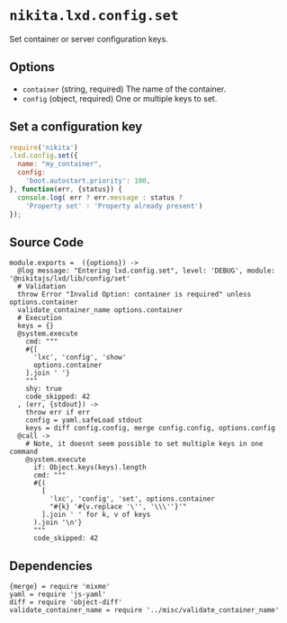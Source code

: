 
# `nikita.lxd.config.set`

Set container or server configuration keys.

## Options

* `container` (string, required)
  The name of the container.
* `config` (object, required)
  One or multiple keys to set.

## Set a configuration key

```js
require('nikita')
.lxd.config.set({
  name: "my_container",
  config:
    'boot.autostart.priority': 100,
}, function(err, {status}) {
  console.log( err ? err.message : status ?
    'Property set' : 'Property already present')
});
```

## Source Code

    module.exports =  ({options}) ->
      @log message: "Entering lxd.config.set", level: 'DEBUG', module: '@nikitajs/lxd/lib/config/set'
      # Validation
      throw Error "Invalid Option: container is required" unless options.container
      validate_container_name options.container
      # Execution
      keys = {}
      @system.execute
        cmd: """
        #{[
          'lxc', 'config', 'show'
          options.container
        ].join ' '}
        """
        shy: true
        code_skipped: 42
      , (err, {stdout}) ->
        throw err if err
        config = yaml.safeLoad stdout
        keys = diff config.config, merge config.config, options.config
      @call ->
        # Note, it doesnt seem possible to set multiple keys in one command
        @system.execute
          if: Object.keys(keys).length
          cmd: """
          #{(
            [
              'lxc', 'config', 'set', options.container
              "#{k} '#{v.replace '\'', '\\\''}'"
            ].join ' ' for k, v of keys
          ).join '\n'}
          """
          code_skipped: 42


## Dependencies

    {merge} = require 'mixme'
    yaml = require 'js-yaml'
    diff = require 'object-diff'
    validate_container_name = require '../misc/validate_container_name'
